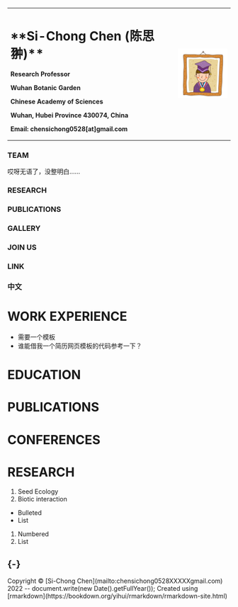 <table order = "0">
  <tr>
    <td width = "75%">
      <h1>**Si-Chong Chen (陈思翀)**</h1>
      <p><b>Research Professor</b></p>
      <p><b>Wuhan Botanic Garden</b></p>
      <p><b>Chinese Academy of Sciences</b></p>
      <p><b>Wuhan, Hubei Province 430074, China</b></p>
      <p><b>Email: chensichong0528[at]gmail.com</b></p>
    </td>
    <td width = "25%">
      <img src = "/zhengjianzhao.jpg" width = "100%">
    </td>
  </tr>
</table>



### TEAM
哎呀无语了，没整明白……
### RESEARCH

### PUBLICATIONS

### GALLERY

### JOIN US

### LINK

### 中文

# WORK EXPERIENCE
- 需要一个模板
- 谁能借我一个简历网页模板的代码参考一下？

# EDUCATION
# PUBLICATIONS
# CONFERENCES

# RESEARCH
1. Seed Ecology
2. Biotic interaction

- Bulleted
- List

1. Numbered
2. List
## {-}

<div style="text-align: centre">
Copyright &copy; [Si-Chong Chen](mailto:chensichong0528XXXXXgmail.com) 2022 -- document.write(new Date().getFullYear());
Created using [rmarkdown](https://bookdown.org/yihui/rmarkdown/rmarkdown-site.html)
</div>
